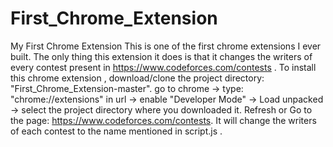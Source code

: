 # First_Chrome_Extension
My First Chrome Extension
This is one of the first chrome extensions I ever built. The only thing this extension it does is that it changes the writers
of every contest present in https://www.codeforces.com/contests . To install this chrome extension , download/clone the project directory: "First_Chrome_Extension-master".
go to chrome -> type: "chrome://extensions" in url -> enable "Developer Mode" -> Load unpacked -> select the project directory where you downloaded it.
Refresh or Go to the page: https://www.codeforces.com/contests. It will change the writers of each contest to the name mentioned in script.js . 

